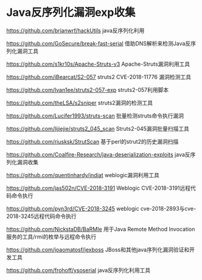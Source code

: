 # Java反序列化漏洞exp收集


https://github.com/brianwrf/hackUtils java反序列化利用

https://github.com/GoSecure/break-fast-serial 借助DNS解析来检测Java反序列化漏洞工具

https://github.com/s1kr10s/Apache-Struts-v3 Apache-Struts漏洞利用工具

https://github.com/iBearcat/S2-057 struts2 CVE-2018-11776 漏洞检测工具

https://github.com/Ivan1ee/struts2-057-exp struts2-057利用脚本

https://github.com/theLSA/s2sniper struts2漏洞的检测工具

https://github.com/Lucifer1993/struts-scan 批量检测struts命令执行漏洞

https://github.com/lijiejie/struts2_045_scan Struts2-045漏洞批量扫描工具

https://github.com/riusksk/StrutScan 基于perl的strut2的历史漏洞扫描

https://github.com/Coalfire-Research/java-deserialization-exploits java反序列化漏洞收集

https://github.com/quentinhardy/jndiat weblogic漏洞利用工具

https://github.com/jas502n/CVE-2018-3191 Weblogic CVE-2018-3191远程代码命令执行

https://github.com/pyn3rd/CVE-2018-3245 weblogic cve-2018-2893与cve-2018-3245远程代码命令执行

https://github.com/NickstaDB/BaRMIe 用于Java Remote Method Invocation服务的工具/rmi的枚举与远程命令执行

https://github.com/joaomatosf/jexboss JBoss和其他java序列化漏洞验证和开发工具

https://github.com/frohoff/ysoserial java反序列化利用工具
